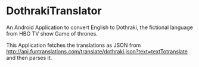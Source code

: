 # DothrakiTranslator
An Android Application to convert English to Dothraki, the fictional language from HBO TV show Game of thrones.


This Application fetches the translations as JSON from http://api.funtranslations.com/translate/dothraki.json?text=textTotranslate and then parses it.
